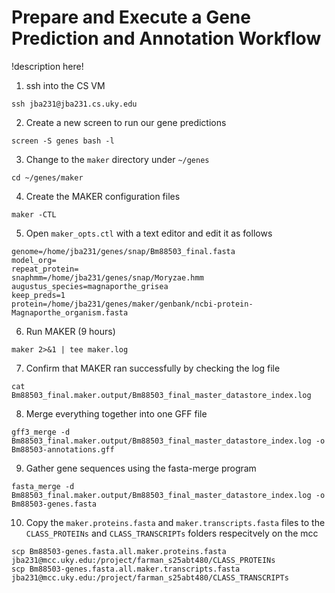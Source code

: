 # Prepare and Execute a Gene Prediction and Annotation Workflow

!description here!

1. ssh into the CS VM

```
ssh jba231@jba231.cs.uky.edu
```

2. Create a new screen to run our gene predictions

```
screen -S genes bash -l
```

3. Change to the `maker` directory under `~/genes`

```
cd ~/genes/maker
```

4. Create the MAKER configuration files

```
maker -CTL
```

5. Open `maker_opts.ctl` with a text editor and edit it as follows

```
genome=/home/jba231/genes/snap/Bm88503_final.fasta
model_org=
repeat_protein=
snaphmm=/home/jba231/genes/snap/Moryzae.hmm
augustus_species=magnaporthe_grisea
keep_preds=1
protein=/home/jba231/genes/maker/genbank/ncbi-protein-Magnaporthe_organism.fasta
```

6. Run MAKER (9 hours)

```
maker 2>&1 | tee maker.log
```

7. Confirm that MAKER ran successfully by checking the log file

```
cat Bm88503_final.maker.output/Bm88503_final_master_datastore_index.log
```

8. Merge everything together into one GFF file

```
gff3_merge -d Bm88503_final.maker.output/Bm88503_final_master_datastore_index.log -o Bm88503-annotations.gff
```

9. Gather gene sequences using the fasta-merge program

```
fasta_merge -d Bm88503_final.maker.output/Bm88503_final_master_datastore_index.log -o Bm88503-genes.fasta
```

10. Copy the `maker.proteins.fasta` and `maker.transcripts.fasta` files to the `CLASS_PROTEINs` and `CLASS_TRANSCRIPTs` folders respecitvely on the mcc

```
scp Bm88503-genes.fasta.all.maker.proteins.fasta jba231@mcc.uky.edu:/project/farman_s25abt480/CLASS_PROTEINs
scp Bm88503-genes.fasta.all.maker.transcripts.fasta jba231@mcc.uky.edu:/project/farman_s25abt480/CLASS_TRANSCRIPTs
```
